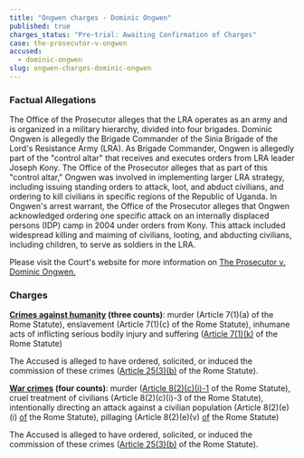 ```yaml
---
title: "Ongwen charges - Dominic Ongwen"
published: true
charges_status: "Pre-trial: Awaiting Confirmation of Charges"
case: the-prosecutor-v-ongwen
accused:
  - dominic-ongwen
slug: ongwen-charges-dominic-ongwen
---
```


### Factual Allegations

The Office of the Prosecutor alleges that the LRA operates as an army and is organized in a military hierarchy, divided into four brigades. Dominic Ongwen is allegedly the Brigade
Commander of the Sinia Brigade of the Lord's Resistance Army (LRA). As Brigade Commander, Ongwen is allegedly part of the "control altar" that receives and executes orders from LRA leader Joseph Kony. The Office of the Prosecutor alleges that as part of this "control altar," Ongwen was involved in implementing larger LRA strategy, including issuing standing orders to attack, loot, and abduct civilians, and ordering to kill civilians in specific regions of the Republic of Uganda. In Ongwen's arrest warrant, the Office of the Prosecutor alleges that Ongwen acknowledged ordering one specific attack on an internally displaced persons (IDP) camp in 2004 under orders from Kony. This attack included widespread killing and maiming of civilians, looting, and abducting civilians, including children, to serve as soldiers in the LRA.

Please visit the Court's website for more information on [The Prosecutor v. Dominic Ongwen.](http://www.icc-cpi.int/en_menus/icc/situations%20and%20cases/situations/situation%20icc%200204/related%20cases/ICC-02_04-01_15/Pages/default.aspx)

### Charges

**[Crimes against humanity](http://www.casematrixnetwork.org/case-m/klamberg-commentary/rome-statute/#c1171) (three counts)**: murder (<a target="_blank">Article 7(1)(a)</a> of the Rome Statute), enslavement (<a target="_blank">Article 7(1)(c)</a> of the Rome Statute), inhumane acts of inflicting serious bodily injury and suffering ([Article 7(1)(k)](http://www.casematrixnetwork.org/cmn-knowledge-hub/klamberg-commentary/elements-of-crime/#c2301) of the Rome Statute)

The Accused is alleged to have ordered, solicited, or induced the commission of these crimes ([Article 25(3)(b)](http://www.casematrixnetwork.org/case-m/klamberg-commentary/rome-statute/#c1198) of the Rome Statute).

**[War crimes](http://www.casematrixnetwork.org/case-m/klamberg-commentary/rome-statute/#c1172) (four counts)**: murder ([Article 8(2)(c)(i)-1](http://www.casematrixnetwork.org/cmn-knowledge-hub/klamberg-commentary/elements-of-crime/#c2359) of the Rome Statute), cruel treatment of civilians (<a target="_blank">Article 8(2)(c)(i)-3</a> of the Rome Statute), intentionally directing an attack against a civilian population (<a target="_blank">Article 8(2)(e)(i)</a> [of](http://www.casematrixnetwork.org/cmn-knowledge-hub/klamberg-commentary/elements-of-crime/#c2367) the Rome Statute), pillaging (<a target="_blank">Article 8(2)(e)(v)</a> [of](http://www.casematrixnetwork.org/cmn-knowledge-hub/klamberg-commentary/elements-of-crime/#c2371) the Rome Statute)

The Accused is alleged to have ordered, solicited, or induced the commission of these crimes ([Article 25(3)(b)](http://www.casematrixnetwork.org/case-m/klamberg-commentary/rome-statute/#c1198) of the Rome Statute).

